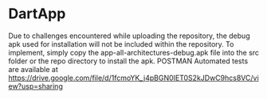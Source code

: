 # DartApp 
Due to challenges encountered while uploading the repository, the debug apk used for installation will not be included within the repository. To implement, simply copy the app-all-architectures-debug.apk file into the src folder or the repo directory to install the apk.
POSTMAN Automated tests are available at https://drive.google.com/file/d/1fcmoYK_j4pBGN0IET0S2kJDwC9hcs8VC/view?usp=sharing
